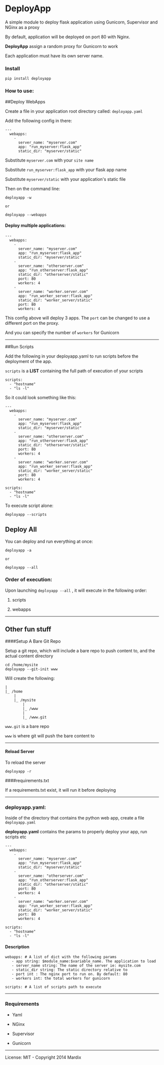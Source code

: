 # DeployApp

A simple module to deploy flask application using Gunicorn, Supervisor and NGinx as a proxy

By default, application will be deployed on port 80 with Nginx.

**DeployApp** assign a random proxy for Gunicorn to work

Each application must have its own server name.


### Install

	pip install deployapp


### How to use:

##Deploy WebApps

Create a file in your application root directory called: `deployapp.yaml`

Add the following config in there:

    ---
      webapps:
        -
          server_name: "myserver.com"
          app: "run_myserver:flask_app"
          static_dir: "myserver/static"


Substitute `myserver.com` with your `site name`

Substitute `run_myserver:flask_app` with your flask app name

Substitute `myserver/static` with your application's static file

Then on the command line:

	deployapp -w

	or

	deployapp --webapps


#### Deploy multiple applications:

    ---
      webapps:
        -
          server_name: "myserver.com"
          app: "run_myserver:flask_app"
          static_dir: "myserver/static"
        -
          server_name: "otherserver.com"
          app: "run_otherserver:flask_app"
          static_dir: "otherserver/static"
          port: 80
          workers: 4
        -
          server_name: "worker.server.com"
          app: "run_worker_server:flask_app"
          static_dir: "worker_server/static"
          port: 80
          workers: 4


This config above will deploy 3 apps. The `port` can be changed to use a different port on the proxy.

And you can specify the number of `workers` for Gunicorn

---

##Run Scripts 

Add the following in your deployapp.yaml to run scripts before the deployment of the app.

`scripts` is a **LIST** containing the full path of execution of your scripts

    scripts:
      - "hostname"
      - "ls -l"

So it could look something like this:

    ---
      webapps:
        -
          server_name: "myserver.com"
          app: "run_myserver:flask_app"
          static_dir: "myserver/static"
        -
          server_name: "otherserver.com"
          app: "run_otherserver:flask_app"
          static_dir: "otherserver/static"
          port: 80
          workers: 4
        -
          server_name: "worker.server.com"
          app: "run_worker_server:flask_app"
          static_dir: "worker_server/static"
          port: 80
          workers: 4

    scripts:
      - "hostname"
      - "ls -l"
      
To execute script alone:
	
	deployapp --scripts


## Deploy All

You can deploy and run everything at once:

	deployapp -a 
	
	or 
	
	deployapp --all
	
### Order of execution:

Upon launching `deployapp --all` , it will execute in the following order: 
	
1) scripts

2) webapps

---

## Other fun stuff

####Setup A Bare Git Repo

Setup a git repo, which will include a bare repo to push content to, and the actual content directory

    cd /home/mysite
    deployapp --git-init www


Will create the following:

    |
    |_ /home
        |
        |_ /mysite
            |
            |_ /www
            |
            |_ /www.git


`www.git` is a bare repo

`www` is where git will push the bare content to

---

#### Reload Server

To reload the server

	deployapp -r


####requirements.txt

If a requirements.txt exist, it will run it before deploying



---

### deployapp.yaml:


Inside of the directory that contains the python web app, create a file `deployapp.yaml`


**deployapp.yaml** contains the params to properly deploy your app, run scripts etc


    ---
      webapps:
        -
          server_name: "myserver.com"
          app: "run_myserver:flask_app"
          static_dir: "myserver/static"
        -
          server_name: "otherserver.com"
          app: "run_otherserver:flask_app"
          static_dir: "otherserver/static"
          port: 80
          workers: 4
        -
          server_name: "worker.server.com"
          app: "run_worker_server:flask_app"
          static_dir: "worker_server/static"
          port: 80
          workers: 4

    scripts:
      - "hostname"
      - "ls -l"



#### Description


	webapps: # A list of dict with the following params
       - app string: $module_name:$variable_name. The application to load
       - server_name string: The name of the server ie: mysite.com
       - static_dir string: The static directory relative to
       - port int : The nginx port to run on. By default: 80
       - workers int: the total workers for gunicorn

	scripts: # A list of scripts path to execute



---

### Requirements

- Yaml

- NGinx

- Supervisor
 
- Gunicorn


---

License: MIT - Copyright 2014 Mardix